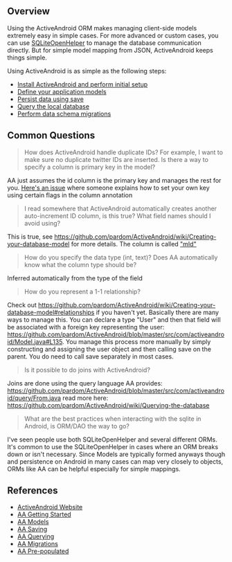 ## Overview

Using the ActiveAndroid ORM makes managing client-side models extremely easy in simple cases. For more advanced or custom cases, you can use [SQLiteOpenHelper](http://www.androidhive.info/2011/11/android-sqlite-database-tutorial/) to manage the database communication directly. But for simple model mapping from JSON, ActiveAndroid keeps things simple. 

Using ActiveAndroid is as simple as the following steps:

 * [Install ActiveAndroid and perform initial setup](https://github.com/pardom/ActiveAndroid/wiki/Getting-started)
 * [Define your application models](https://github.com/pardom/ActiveAndroid/wiki/Creating-your-database-model)
 * [Persist data using save](https://github.com/pardom/ActiveAndroid/wiki/Saving-to-the-database)
 * [Query the local database](https://github.com/pardom/ActiveAndroid/wiki/Querying-the-database)
 * [Perform data schema migrations](https://github.com/pardom/ActiveAndroid/wiki/Schema-migrations)

## Common Questions

> How does ActiveAndroid handle duplicate IDs?  For example, I want to make sure no duplicate twitter IDs are inserted.  Is there a way to specify a column is primary key in the model?

AA just assumes the id column is the primary key and manages the rest for you. [Here's an issue](https://github.com/pardom/ActiveAndroid/issues/22) where someone explains how to set your own key using certain flags in the column annotation

> I read somewhere that ActiveAndroid automatically creates another auto-increment ID column, is this true?  What field names should I avoid using?

This is true, see https://github.com/pardom/ActiveAndroid/wiki/Creating-your-database-model for more details. The column is called ["mId"](https://github.com/pardom/ActiveAndroid/blob/master/src/com/activeandroid/Model.java#L40)

> How do you specify the data type (int, text)?  Does AA automatically know what the column type should be?

Inferred automatically from the type of the field

> How do you represent a 1-1 relationship?  

Check out https://github.com/pardom/ActiveAndroid/wiki/Creating-your-database-model#relationships if you haven't yet. Basically there are many ways to manage this. You can declare a type "User" and then that field will be associated with a foreign key representing the user: https://github.com/pardom/ActiveAndroid/blob/master/src/com/activeandroid/Model.java#L135. You manage this process more manually by simply constructing and assigning the user object and then calling save on the parent. You do need to call save separately in most cases.

> Is it possible to do joins with ActiveAndroid? 

Joins are done using the query language AA provides: https://github.com/pardom/ActiveAndroid/blob/master/src/com/activeandroid/query/From.java read more here: https://github.com/pardom/ActiveAndroid/wiki/Querying-the-database

> What are the best practices when interacting with the sqlite in Android, is ORM/DAO the way to go?

I've seen people use both SQLiteOpenHelper and several different ORMs. It's common to use the SQLiteOpenHelper in cases where an ORM breaks down or isn't necessary. Since Models are typically formed anyways though and persistence on Android in many cases can map very closely to objects, ORMs like AA can be helpful especially for simple mappings.

## References

* [ActiveAndroid Website](http://www.activeandroid.com/)
* [AA Getting Started](https://github.com/pardom/ActiveAndroid/wiki/Getting-started)
* [AA Models](https://github.com/pardom/ActiveAndroid/wiki/Creating-your-database-model)
* [AA Saving](https://github.com/pardom/ActiveAndroid/wiki/Saving-to-the-database)
* [AA Querying](https://github.com/pardom/ActiveAndroid/wiki/Querying-the-database)
* [AA Migrations](https://github.com/pardom/ActiveAndroid/wiki/Schema-migrations)
* [AA Pre-populated](https://github.com/pardom/ActiveAndroid/wiki/Pre-populated-databases)